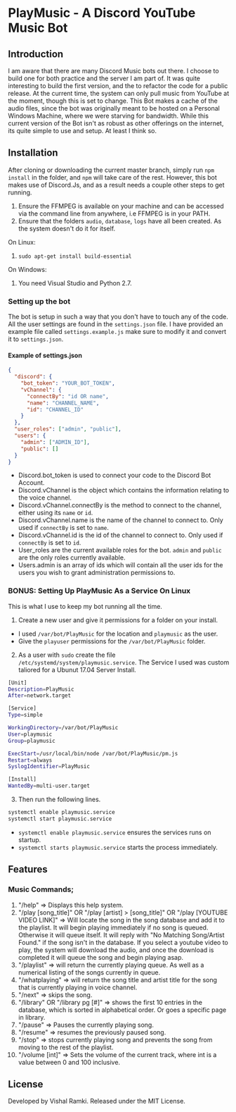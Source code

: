 # PlayMusic - A Discord YouTube Music Bot

## Introduction

I am aware that there are many Discord Music bots out there. I choose to build one for both practice and the server I am part of. It was quite interesting to build the first version, and the to refactor the code for a public release. At the current time, the system can only pull music from YouTube at the moment, though this is set to change. This Bot makes a cache of the audio files, since the bot was originally meant to be hosted on a Personal Windows Machine, where we were starving for bandwidth. While this current version of the Bot isn't as robust as other offerings on the internet, its quite simple to use and setup. At least I think so.

## Installation

After cloning or downloading the current master branch, simply run `npm install` in the folder, and `npm` will take care of the rest. However, this bot makes use of Discord.Js, and as a result needs a couple other steps to get running.

1. Ensure the FFMPEG is available on your machine and can be accessed via the command line from anywhere, i.e FFMPEG is in your PATH.
2. Ensure that the folders `audio`, `database`, `logs` have all been created. As the system doesn't do it for itself.

On Linux:

1. `sudo apt-get install build-essential`

On Windows:

1. You need Visual Studio and Python 2.7.

### Setting up the bot

The bot is setup in such a way that you don't have to touch any of the code. All the user settings are found in the `settings.json` file. I have provided an example file called `settings.example.js` make sure to modify it and convert it to `settings.json`.

#### Example of settings.json

```json
{
  "discord": {
    "bot_token": "YOUR_BOT_TOKEN",
    "vChannel": {
      "connectBy": "id OR name",
      "name": "CHANNEL_NAME",
      "id": "CHANNEL_ID"
    }
  },
  "user_roles": ["admin", "public"],
  "users": {
    "admin": ["ADMIN_ID"],
    "public": []
  }
}

```

- Discord.bot_token is used to connect your code to the Discord Bot Account.
- Discord.vChannel is the object which contains the information relating to the voice channel.
- Discord.vChannel.connectBy is the method to connect to the channel, either using its `name` or `id`.
- Discord.vChannel.name is the name of the channel to connect to. Only used if `connectBy` is set to `name`.
- Discord.vChannel.id is the id of the channel to connect to. Only used if `connectBy` is set to `id`.
- User_roles are the current available roles for the bot. `admin` and `public` are the only roles currently available.
- Users.admin is an array of ids which will contain all the user ids for the users you wish to grant administration permissions to.

### BONUS: Setting Up PlayMusic As a Service On Linux

This is what I use to keep my bot running all the time.

1. Create a new user and give it permissions for a folder on your install.
  - I used `/var/bot/PlayMusic` for the location and `playmusic` as the user.
  - Give the `playuser` permissions for the `/var/bot/PlayMusic` folder.
2. As a user with `sudo` create the file `/etc/systemd/system/playmusic.service`. The Service I used was custom taliored for a Ubunut 17.04 Server Install.

```bash
[Unit]
Description=PlayMusic
After=network.target

[Service]
Type=simple

WorkingDirectory=/var/bot/PlayMusic
User=playmusic
Group=playmusic

ExecStart=/usr/local/bin/node /var/bot/PlayMusic/pm.js
Restart=always
SyslogIdentifier=PlayMusic

[Install]
WantedBy=multi-user.target
```

3. Then run the following lines.

```bash
systemctl enable playmusic.service
systemctl start playmusic.service
```

- `systemctl enable playmusic.service` ensures the services runs on startup.
- `systemctl starts playmusic.service` starts the process immediately.

## Features

### Music Commands;

1. "/help" => Displays this help system.
2. "/play [song_title]" OR "/play [artist] > [song_title]" OR "/play [YOUTUBE VIDEO LINK]" => Will locate the song in the song database and add it to the playlist. It will begin playing immediately if no song is queued. Otherwise it will queue itself. It will reply with "No Matching Song/Artist Found." if the song isn't in the database. If you select a youtube video to play, the system will download the audio, and once the download is completed it will queue the song and begin playing asap.
3. "/playlist" => will return the currently playing queue. As well as a numerical listing of the songs currently in queue.
4. "/whatplaying" => will return the song title and artist title for the song that is currently playing in voice channel.
5. "/next" => skips the song.
6. "/library" OR "/library pg [#]" => shows the first 10 entries in the database, which is sorted in alphabetical order. Or goes a specific page in library.
7. "/pause" => Pauses the currently playing song.
8. "/resume" => resumes the previously paused song.
9. "/stop" => stops currently playing song and prevents the song from moving to the rest of the playlist.
10. "/volume [int]" => Sets the volume of the current track, where int is a value between 0 and 100 inclusive.

## License

Developed by Vishal Ramki. Released under the MIT License.

